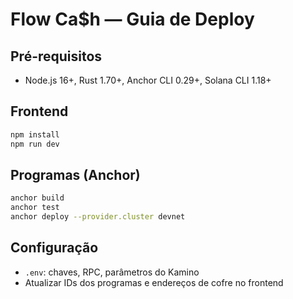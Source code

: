 # Flow Ca$h — Guia de Deploy

## Pré-requisitos
- Node.js 16+, Rust 1.70+, Anchor CLI 0.29+, Solana CLI 1.18+

## Frontend
```bash
npm install
npm run dev
```

## Programas (Anchor)
```bash
anchor build
anchor test
anchor deploy --provider.cluster devnet
```

## Configuração
- `.env`: chaves, RPC, parâmetros do Kamino
- Atualizar IDs dos programas e endereços de cofre no frontend